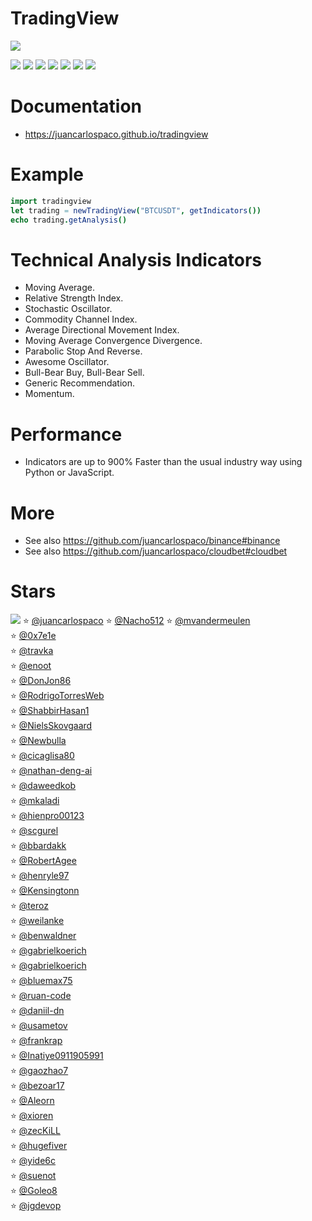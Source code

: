 # TradingView

![](https://raw.githubusercontent.com/juancarlospaco/tradingview/nim/tradingview.jpg)

![](https://github.com/juancarlospaco/tradingview/actions/workflows/build.yml/badge.svg)
![](https://img.shields.io/github/languages/top/juancarlospaco/tradingview?style=for-the-badge)
![](https://img.shields.io/github/stars/juancarlospaco/tradingview?style=for-the-badge)
![](https://img.shields.io/github/languages/code-size/juancarlospaco/tradingview?style=for-the-badge)
![](https://img.shields.io/github/issues-raw/juancarlospaco/tradingview?style=for-the-badge)
![](https://img.shields.io/github/issues-pr-raw/juancarlospaco/tradingview?style=for-the-badge)
![](https://img.shields.io/github/last-commit/juancarlospaco/tradingview?style=for-the-badge)


# Documentation

- https://juancarlospaco.github.io/tradingview


# Example

```nim
import tradingview
let trading = newTradingView("BTCUSDT", getIndicators())
echo trading.getAnalysis()
```


# Technical Analysis Indicators

- Moving Average.
- Relative Strength Index.
- Stochastic Oscillator.
- Commodity Channel Index.
- Average Directional Movement Index.
- Moving Average Convergence Divergence.
- Parabolic Stop And Reverse.
- Awesome Oscillator.
- Bull-Bear Buy, Bull-Bear Sell.
- Generic Recommendation.
- Momentum.


# Performance

- Indicators are up to 900% Faster than the usual industry way using Python or JavaScript.


# More

- See also https://github.com/juancarlospaco/binance#binance
- See also https://github.com/juancarlospaco/cloudbet#cloudbet


# Stars

![](https://starchart.cc/juancarlospaco/tradingview.svg)
:star: [@juancarlospaco](https://github.com/juancarlospaco '2022-02-15')
:star: [@Nacho512](https://github.com/Nacho512 '2022-02-20')
:star: [@mvandermeulen](https://github.com/mvandermeulen '2022-05-10')	
:star: [@0x7e1e](https://github.com/0x7e1e '2022-05-17')	
:star: [@travka](https://github.com/travka '2022-06-11')	
:star: [@enoot](https://github.com/enoot '2022-06-22')	
:star: [@DonJon86](https://github.com/DonJon86 '2022-06-23')	
:star: [@RodrigoTorresWeb](https://github.com/RodrigoTorresWeb '2022-06-25')	
:star: [@ShabbirHasan1](https://github.com/ShabbirHasan1 '2022-08-03')	
:star: [@NielsSkovgaard](https://github.com/NielsSkovgaard '2022-10-29')	
:star: [@Newbulla](https://github.com/Newbulla '2022-11-04')	
:star: [@cicaglisa80](https://github.com/cicaglisa80 '2022-11-11')	
:star: [@nathan-deng-ai](https://github.com/nathan-deng-ai '2022-11-14')	
:star: [@daweedkob](https://github.com/daweedkob '2022-11-14')	
:star: [@mkaladi](https://github.com/mkaladi '2022-11-23')	
:star: [@hienpro00123](https://github.com/hienpro00123 '2023-01-09')	
:star: [@scgurel](https://github.com/scgurel '2023-01-17')	
:star: [@bbardakk](https://github.com/bbardakk '2023-02-21')	
:star: [@RobertAgee](https://github.com/RobertAgee '2023-03-13')	
:star: [@henryle97](https://github.com/henryle97 '2023-05-01')	
:star: [@Kensingtonn](https://github.com/Kensingtonn '2023-05-02')	
:star: [@teroz](https://github.com/teroz '2023-05-03')	
:star: [@weilanke](https://github.com/weilanke '2023-05-10')	
:star: [@benwaldner](https://github.com/benwaldner '2023-05-25')	
:star: [@gabrielkoerich](https://github.com/gabrielkoerich '2023-05-26')	
:star: [@gabrielkoerich](https://github.com/gabrielkoerich '2023-06-13')	
:star: [@bluemax75](https://github.com/bluemax75 '2023-07-15')	
:star: [@ruan-code](https://github.com/ruan-code '2023-07-31')	
:star: [@daniil-dn](https://github.com/daniil-dn '2023-08-01')	
:star: [@usametov](https://github.com/usametov '2023-08-01')	
:star: [@frankrap](https://github.com/frankrap '2023-08-12')	
:star: [@Inatiye0911905991](https://github.com/Inatiye0911905991 '2023-08-21')	
:star: [@gaozhao7](https://github.com/gaozhao7 '2023-08-22')	
:star: [@bezoar17](https://github.com/bezoar17 '2023-09-26')	
:star: [@Aleorn](https://github.com/Aleorn '2023-10-06')	
:star: [@xioren](https://github.com/xioren '2023-10-09')	
:star: [@zecKiLL](https://github.com/zecKiLL '2023-10-19')	
:star: [@hugefiver](https://github.com/hugefiver '2023-10-24')	
:star: [@yide6c](https://github.com/yide6c '2023-11-28')	
:star: [@suenot](https://github.com/suenot '2023-12-05')	
:star: [@Goleo8](https://github.com/Goleo8 '2024-01-06')	
:star: [@jgdevop](https://github.com/jgdevop '2024-01-10')	
